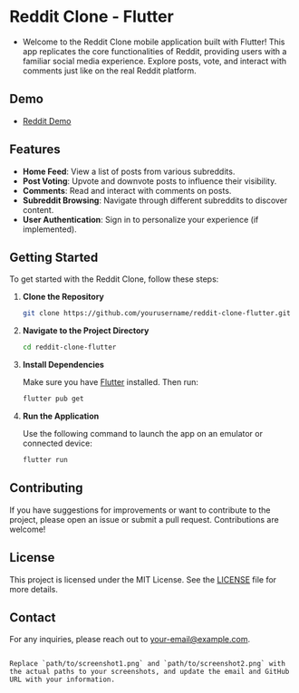 
# Reddit Clone - Flutter

* Welcome to the Reddit Clone mobile application built with Flutter! This app replicates the core functionalities of Reddit, providing users with a familiar social media experience. Explore posts, vote, and interact with comments just like on the real Reddit platform.
## Demo
* [Reddit Demo](https://drive.google.com/file/d/1Ch4ad5yzArNBrrVtUzTKfV6FvQFZhh9f/view?usp=sharing)

## Features

- **Home Feed**: View a list of posts from various subreddits.
- **Post Voting**: Upvote and downvote posts to influence their visibility.
- **Comments**: Read and interact with comments on posts.
- **Subreddit Browsing**: Navigate through different subreddits to discover content.
- **User Authentication**: Sign in to personalize your experience (if implemented).

## Getting Started

To get started with the Reddit Clone, follow these steps:

1. **Clone the Repository**

   ```bash
   git clone https://github.com/yourusername/reddit-clone-flutter.git
   ```

2. **Navigate to the Project Directory**

   ```bash
   cd reddit-clone-flutter
   ```

3. **Install Dependencies**

   Make sure you have [Flutter](https://flutter.dev/docs/get-started/install) installed. Then run:

   ```bash
   flutter pub get
   ```

4. **Run the Application**

   Use the following command to launch the app on an emulator or connected device:

   ```bash
   flutter run
   ```
## Contributing

If you have suggestions for improvements or want to contribute to the project, please open an issue or submit a pull request. Contributions are welcome!

## License

This project is licensed under the MIT License. See the [LICENSE](LICENSE) file for more details.

## Contact

For any inquiries, please reach out to [your-email@example.com](mailto:your-email@example.com).
```

Replace `path/to/screenshot1.png` and `path/to/screenshot2.png` with the actual paths to your screenshots, and update the email and GitHub URL with your information.
